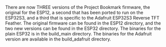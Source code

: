 There are now THREE versions of the Project Bookmark firmware, the original for the ESP12, a second that has been ported to run on the ESP32S3, and a third that is specific to the Adafruit ESP32S3 Reverse TFT Feather. The original firmware can be found in the ESP12 directory, and the two new versions can be found in the ESP32 directory.  The binaries for the plain ESP32 is in the build_main directory.  The binaries for the Adafruit version are available in the build_adafruit directory.



